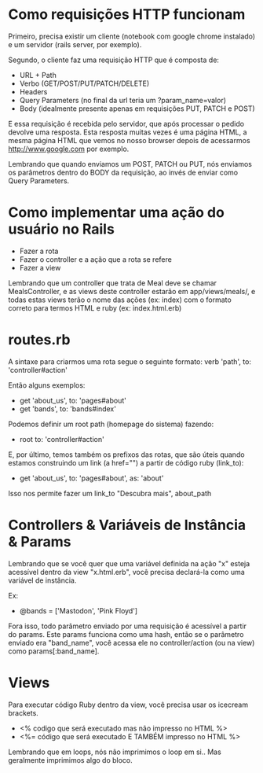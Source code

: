 # Como requisições HTTP funcionam

Primeiro, precisa existir um cliente (notebook com google chrome instalado) e um
servidor (rails server, por exemplo).

Segundo, o cliente faz uma requisição HTTP que é composta de:

* URL + Path
* Verbo (GET/POST/PUT/PATCH/DELETE)
* Headers
* Query Parameters (no final da url teria um ?param_name=valor)
* Body (idealmente presente apenas em requisições PUT, PATCH e POST)

E essa requisição é recebida pelo servidor, que após processar o pedido devolve
uma resposta. Esta resposta muitas vezes é uma página HTML, a mesma página HTML
que vemos no nosso browser depois de acessarmos http://www.google.com por exemplo.

Lembrando que quando enviamos um POST, PATCH ou PUT, nós enviamos os parâmetros
dentro do BODY da requisição, ao invés de enviar como Query Parameters.

# Como implementar uma ação do usuário no Rails

* Fazer a rota
* Fazer o controller e a ação que a rota se refere
* Fazer a view

Lembrando que um controller que trata de Meal deve se chamar MealsController, e
as views deste controller estarão em app/views/meals/, e todas estas views
terão o nome das ações (ex: index) com o formato correto para termos HTML e ruby
(ex: index.html.erb)

# routes.rb

A sintaxe para criarmos uma rota segue o seguinte formato: verb 'path', to: 'controller#action'

Então alguns exemplos:

* get 'about_us', to: 'pages#about'
* get 'bands', to: 'bands#index'

Podemos definir um root path (homepage do sistema) fazendo:

* root to: 'controller#action'

E, por último, temos também os prefixos das rotas, que são úteis quando estamos
construindo um link (a href="") a partir de código ruby (link_to):

* get 'about_us', to: 'pages#about', as: 'about'

Isso nos permite fazer um link_to "Descubra mais", about_path

# Controllers & Variáveis de Instância & Params

Lembrando que se você quer que uma variável definida na ação "x" esteja acessível
dentro da view "x.html.erb", você precisa declará-la como uma variável de instância.

Ex:

* @bands = ['Mastodon', 'Pink Floyd']

Fora isso, todo parâmetro enviado por uma requisição é acessível a partir do params.
Este params funciona como uma hash, então se o parâmetro enviado era "band_name",
você acessa ele no controller/action (ou na view) como params[:band_name].

# Views

Para executar código Ruby dentro da view, você precisa usar os icecream brackets.

* <% codigo que será executado mas não impresso no HTML %>
* <%= código que será executado E TAMBÉM impresso no HTML %>

Lembrando que em loops, nós não imprimimos o loop em si.. Mas geralmente imprimimos
algo do bloco.
